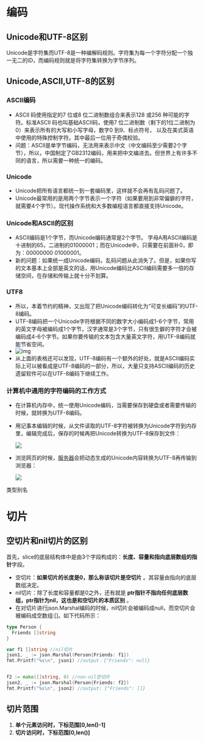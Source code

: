 # 编码

## Unicode和UTF-8区别

Unicode是字符集而UTF-8是一种编解码规则。字符集为每一个字符分配一个独一无二的ID，而编码规则就是将字符集转换为字节序列。

## Unicode,ASCII,UTF-8的区别

### ASCII编码

* ASCII 码使用指定的7 位或8 位二进制数组合来表示128 或256 种可能的字符。标准ASCII 码也叫基础ASCII码，使用7 位二进制数（剩下的1位二进制为0）来表示所有的大写和小写字母，数字0 到9、标点符号， 以及在美式英语中使用的特殊控制字符。其中最后一位用于奇偶校验。
* 问题：ASCII是单字节编码，无法用来表示中文（中文编码至少需要2个字节），所以，中国制定了GB2312编码，用来把中文编进去。但世界上有许多不同的语言，所以需要一种统一的编码。

### Unicode

* Unicode把所有语言都统一到一套编码里，这样就不会再有乱码问题了。
* Unicode最常用的是用两个字节表示一个字符（如果要用到非常偏僻的字符，就需要4个字节）。现代操作系统和大多数编程语言都直接支持Unicode。

### Unicode和ASCII的区别

* ASCII编码是1个字节，而Unicode编码通常是2个字节。
  字母A用ASCII编码是十进制的65，二进制的01000001；而在Unicode中，只需要在前面补0，即为：00000000 01000001。
* 新的问题：如果统一成Unicode编码，乱码问题从此消失了。但是，如果你写的文本基本上全部是英文的话，用Unicode编码比ASCII编码需要多一倍的存储空间，在存储和传输上就十分不划算。

### UTF8

* 所以，本着节约的精神，又出现了把Unicode编码转化为“可变长编码”的UTF-8编码。
* UTF-8编码把一个Unicode字符根据不同的数字大小编码成1-6个字节，常用的英文字母被编码成1个字节，汉字通常是3个字节，只有很生僻的字符才会被编码成4-6个字节。如果你要传输的文本包含大量英文字符，用UTF-8编码就能节省空间。
* ![img](https://ask.qcloudimg.com/http-save/1692602/377ilfsviw.png?imageView2/2/w/1620)
* 从上面的表格还可以发现，UTF-8编码有一个额外的好处，就是ASCII编码实际上可以被看成是UTF-8编码的一部分，所以，大量只支持ASCII编码的历史遗留软件可以在UTF-8编码下继续工作。

### 计算机中通用的字符编码的工作方式

* 在计算机内存中，统一使用Unicode编码，当需要保存到硬盘或者需要传输的时候，就转换为UTF-8编码。
* 用记事本编辑的时候，从文件读取的UTF-8字符被转换为Unicode字符到内存里，编辑完成后，保存的时候再把Unicode转换为UTF-8保存到文件：

  ![](https://ask.qcloudimg.com/http-save/1692602/zs2m48pymr.png?imageView2/2/w/1620)
* 浏览网页的时候，[服务器](https://cloud.tencent.com/product/cvm?from=10680)会把动态生成的Unicode内容转换为UTF-8再传输到浏览器：

  ![](https://ask.qcloudimg.com/http-save/1692602/zxks1cbo4v.png?imageView2/2/w/1620)

类型别名

# 切片

## 空切片和nil切片的区别

首先，slice的底层结构体中是由3个字段构成的：**长度、容量和指向底层数组的指针**字段。

* 空切片：**如果切片的长度是0，那么称该切片是空切片** 。其容量由指向的底层数组决定。
* nil切片：除了长度和容量都是0之外，还有就是 **ptr指针不指向任何底层数组，ptr指针为nil，这也是和空切片的本质区别** 。
* 在对切片进行json.Marshal编码的时候，nil切片会被编码成null，而空切片会被编码成空数组:[]。如下代码所示：

```go
type Person {
  Friends []string
}

var f1 []string //nil切片
json1, _ := json.Marshal(Person{Friends: f1})
fmt.Printf("%s\n", json1) //output：{"Friends": null}


f2 := make([]string, 0) //non-nil空切片
json2, _ := json.Marshal(Person{Friends: f2})
fmt.Printf("%s\n", json2) //output: {"Friends": []}
```

## 切片范围

1. **单个元素访问时，下标范围[0,len()-1]**
2. **切片访问时，下标范围[0,len()]**
